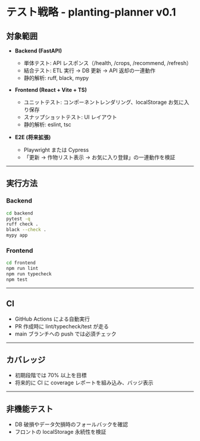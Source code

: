 # テスト戦略 - planting-planner v0.1

## 対象範囲
- **Backend (FastAPI)**
  - 単体テスト: API レスポンス（/health, /crops, /recommend, /refresh）
  - 結合テスト: ETL 実行 → DB 更新 → API 返却の一連動作
  - 静的解析: ruff, black, mypy

- **Frontend (React + Vite + TS)**
  - ユニットテスト: コンポーネントレンダリング、localStorage お気に入り保存
  - スナップショットテスト: UI レイアウト
  - 静的解析: eslint, tsc

- **E2E (将来拡張)**
  - Playwright または Cypress
  - 「更新 → 作物リスト表示 → お気に入り登録」の一連動作を検証

---

## 実行方法

### Backend
```bash
cd backend
pytest -q
ruff check .
black --check .
mypy app
```

### Frontend

```bash
cd frontend
npm run lint
npm run typecheck
npm test
```

---

## CI

* GitHub Actions による自動実行
* PR 作成時に lint/typecheck/test が走る
* main ブランチへの push では必須チェック

---

## カバレッジ

* 初期段階では 70% 以上を目標
* 将来的に CI に coverage レポートを組み込み、バッジ表示

---

## 非機能テスト

* DB 破損やデータ欠損時のフォールバックを確認
* フロントの localStorage 永続性を検証
